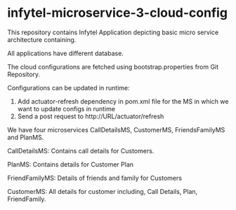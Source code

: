 # infytel-microservice-3-cloud-config

This repository contains Infytel Application depicting basic micro service architecture containing.

All applications have different database.

The cloud configurations are fetched using bootstrap.properties from Git Repository.

Configurations can be updated in runtime:
  1. Add actuator-refresh dependency in pom.xml file for the MS in which we want to update configs in runtime
  2. Send a post request to http://URL/actuator/refresh

We have four microservices CallDetailsMS, CustomerMS, FriendsFamilyMS and PlanMS.

CallDetailsMS: Contains call details for Customers.

PlanMS: Contains details for Customer Plan

FriendFamilyMS: Details of friends and family for Customers

CustomerMS: All details for customer including, Call Details, Plan, FriendFamily.
